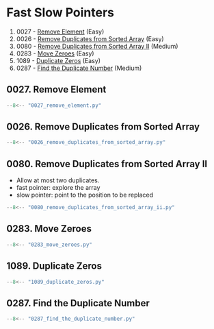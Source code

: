 # Fast Slow Pointers

1. 0027 - [Remove Element](https://leetcode.com/problems/remove-element/) (Easy)
2. 0026 - [Remove Duplicates from Sorted Array](https://leetcode.com/problems/remove-duplicates-from-sorted-array/) (Easy)
3. 0080 - [Remove Duplicates from Sorted Array II](https://leetcode.com/problems/remove-duplicates-from-sorted-array-ii/) (Medium)
4. 0283 - [Move Zeroes](https://leetcode.com/problems/move-zeroes/) (Easy)
5. 1089 - [Duplicate Zeros](https://leetcode.com/problems/duplicate-zeros/) (Easy)
6. 0287 - [Find the Duplicate Number](https://leetcode.com/problems/find-the-duplicate-number/) (Medium)

## 0027. Remove Element

```python
--8<-- "0027_remove_element.py"
```

## 0026. Remove Duplicates from Sorted Array

```python
--8<-- "0026_remove_duplicates_from_sorted_array.py"
```

## 0080. Remove Duplicates from Sorted Array II

- Allow at most two duplicates.
- fast pointer: explore the array
- slow pointer: point to the position to be replaced

```python
--8<-- "0080_remove_duplicates_from_sorted_array_ii.py"
```

## 0283. Move Zeroes

```python
--8<-- "0283_move_zeroes.py"
```

## 1089. Duplicate Zeros

```python
--8<-- "1089_duplicate_zeros.py"
```

## 0287. Find the Duplicate Number

```python
--8<-- "0287_find_the_duplicate_number.py"
```
